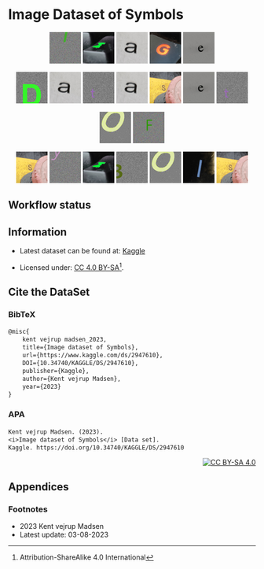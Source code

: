 # Image Dataset of Symbols
<div align="center">

![I][logo_i]
![M][logo_m]
![A][logo_a]
![G][logo_g]
![E][logo_e]

</div>

<div align="center">

![D][logo_d]
![A][logo_a]
![T][logo_t]
![A][logo_a]
![S][logo_s]
![E][logo_e]
![T][logo_t]

</div>

<div align="center">

![O][logo_o]
![F][logo_f]

</div>

<div align="center">

![S][logo_s]
![Y][logo_y]
![M][logo_m]
![B][logo_b]
![O][logo_o]
![L][logo_l]
![S][logo_s]

</div>


## Workflow status

## Information
* Latest dataset can be found at: 
[Kaggle][kaggle_url_repository]

* Licensed under: 
[CC 4.0 BY-SA][cc-by-sa][^1].


## Cite the DataSet
### BibTeX
    @misc{
        kent vejrup madsen_2023,
        title={Image dataset of Symbols},
        url={https://www.kaggle.com/ds/2947610},
        DOI={10.34740/KAGGLE/DS/2947610},
        publisher={Kaggle},
        author={Kent vejrup Madsen},
        year={2023}
    }
    

### APA

    Kent vejrup Madsen. (2023). 
    <i>Image dataset of Symbols</i> [Data set]. 
    Kaggle. https://doi.org/10.34740/KAGGLE/DS/2947610

<div align="right">

[![CC BY-SA 4.0][cc-by-sa-image]][cc-by-sa]

</div>

## Appendices
### Footnotes
* 2023 Kent vejrup Madsen
* Latest update: 03-08-2023


<!-- Footnotes -->
[^1]: Attribution-ShareAlike 4.0 International

<!-- CC-BY-SA -->
[cc-by-sa]: http://creativecommons.org/licenses/by-sa/4.0/
[cc-by-sa-image]: https://licensebuttons.net/l/by-sa/4.0/88x31.png
[cc-by-sa-shield]: https://img.shields.io/badge/License-CC%20BY--SA%204.0-lightgrey.svg

<!-- kaggle url -->
[kaggle_url_repository]: https://www.kaggle.com/datasets/kentvejrupmadsen/letter-images-dataset

<!-- Images -->
[logo_i]: /resources/I.gif
[logo_m]: /resources/M.gif
[logo_a]: /resources/A.gif
[logo_g]: /resources/G.gif
[logo_e]: /resources/E.gif
[logo_o]: /resources/O.gif
[logo_f]: /resources/F.gif
[logo_s]: /resources/S.gif
[logo_y]: /resources/Y.gif
[logo_m]: /resources/M.gif
[logo_b]: /resources/B.gif
[logo_l]: /resources/L.gif
[logo_d]: /resources/D.gif
[logo_t]: /resources/T.gif
